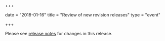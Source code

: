 +++

date = "2018-01-16"
title = "Review of new revision releases"
type = "event"

+++

Please see [release notes](https://test-vefa.difi.no/ehf/guide/release/2018-02-20/) for changes in this release.
